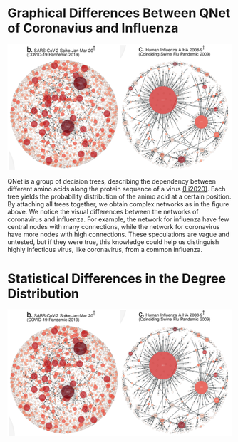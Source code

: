 # Graphical Differences Between QNet of Coronavius and Influenza
<img alt='QNET' src="../uploads/crop_from_Li2020.PNG" width="700px">

QNet is a group of decision trees, describing the dependency between different amino acids along the protein sequence of a virus [(Li2020)](https://www.medrxiv.org/content/10.1101/2020.07.17.20156364v3.full.pdf). Each tree yields the probability distribution of the animo acid at a certain position. By attaching all trees together, we obtain complex networks as in the figure above. We notice the visual differences between the networks of coronavirus and influenza. For example, the network for influenza have few central nodes with many connections, while the network for coronavirus have more nodes with high connections. These speculations are vague and untested, but if they were true, this knowledge could help us distinguish highly infectious virus, like coronavirus, from a common influenza.

# Statistical Differences in the Degree Distribution
<img alt='QNET' src="../uploads/crop_from_Li2020.PNG" width="700px">
